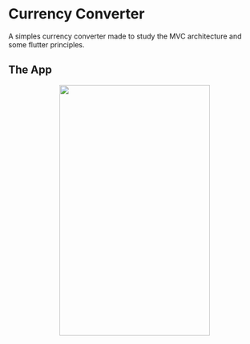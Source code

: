 # Currency Converter

A simples currency converter made to study the MVC architecture and some flutter
principles.

## The App

<p align="center">
<img src="https://i.imgur.com/TO2cAfS.png" width="300" height="500" />
</p>

